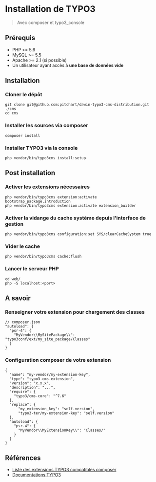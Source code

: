 # Installation de TYPO3

> Avec composer et typo3_console

## Prérequis

- PHP >= 5.6
- MySQL >= 5.5
- Apache >= 2.1 (si possible)
- Un utilisateur ayant accès à **une base de données vide**

## Installation

### Cloner le dépôt

    git clone git@github.com:pitchart/dawin-typo3-cms-distribution.git ./cms
    cd cms


### Installer les sources via composer

    composer install

### Installer TYPO3 via la console

    php vendor/bin/typo3cms install:setup


## Post installation

### Activer les extensions nécessaires

    php vendor/bin/typo3cms extension:activate bootstrap_package,introduction
    php vendor/bin/typo3cms extension:activate extension_builder

### Activer la vidange du cache système depuis l'interface de gestion

    php vendor/bin/typo3cms configuration:set SYS/clearCacheSystem true

### Vider le cache

    php vendor/bin/typo3cms cache:flush

### Lancer le serveur PHP

    cd web/
    php -S localhost:<port>

## A savoir

### Renseigner votre extension pour chargement des classes

    // composer.json
    "autoload": {
      "psr-4": {
        "MyVendor\\MySitePackage\\": "typo3conf/ext/my_site_package/Classes"
      }
    }

### Configuration composer de votre extension

    {
      "name": "my-vendor/my-extension-key",
      "type": "typo3-cms-extension",
      "version": "x.x.x",
      "description": "...",
      "require": {
        "typo3/cms-core": "^7.6"
      },
      "replace": {
          "my_extension_key": "self.version",
          "typo3-ter/my-extension-key": "self.version"
      },
      "autoload": {
        "psr-4": {
          "MyVendor\\MyExtensionKey\\": "Classes/"
        }
      }
    }

## Références 
- [Liste des extensions TYPO3 compatibles composer](https://composer.typo3.org/satis.html)
- [Documentations TYPO3](https://docs.typo3.org/typo3cms/References.html)
